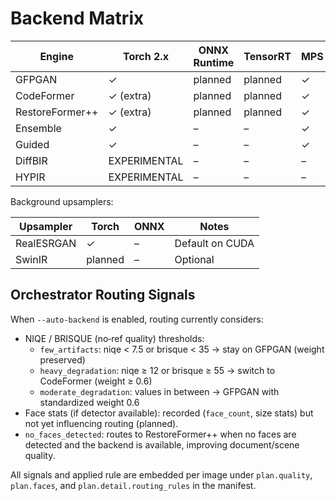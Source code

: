 # Backend Matrix

| Engine          | Torch 2.x | ONNX Runtime | TensorRT | MPS | Notes |
|-----------------|-----------|--------------|----------|-----|-------|
| GFPGAN          | ✓         | planned      | planned  | ✓   | Baseline |
| CodeFormer      | ✓ (extra) | planned      | planned  | ✓   | Optional |
| RestoreFormer++ | ✓ (extra) | planned      | planned  | ✓   | Optional |
| Ensemble        | ✓         | –            | –        | ✓   | Weighted blend |
| Guided          | ✓         | –            | –        | ✓   | Reference‑aware |
| DiffBIR         | EXPERIMENTAL | –        | –        | –   | Heavy |
| HYPIR           | EXPERIMENTAL | –        | –        | –   | Heavy |

Background upsamplers:

| Upsampler | Torch | ONNX | Notes |
|-----------|-------|------|-------|
| RealESRGAN| ✓     | –    | Default on CUDA |
| SwinIR    | planned | –  | Optional |


## Orchestrator Routing Signals

When `--auto-backend` is enabled, routing currently considers:

- NIQE / BRISQUE (no‑ref quality) thresholds:
  - `few_artifacts`: niqe < 7.5 or brisque < 35 → stay on GFPGAN (weight preserved)
  - `heavy_degradation`: niqe ≥ 12 or brisque ≥ 55 → switch to CodeFormer
    (weight ≥ 0.6)
  - `moderate_degradation`: values in between → GFPGAN with standardized weight 0.6
- Face stats (if detector available): recorded (`face_count`, size stats)
  but not yet influencing routing (planned).
- `no_faces_detected`: routes to RestoreFormer++ when no faces are detected
  and the backend is available, improving document/scene quality.

All signals and applied rule are embedded per image under `plan.quality`,
`plan.faces`, and `plan.detail.routing_rules` in the manifest.
